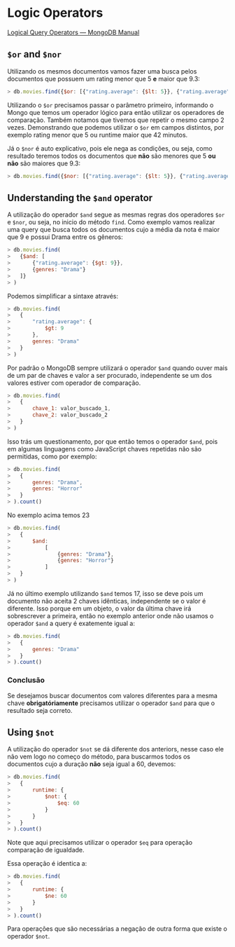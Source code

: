 # Logic Operators

[Logical Query Operators — MongoDB Manual](https://www.mongodb.com/docs/manual/reference/operator/query-logical/)

## `$or` and `$nor`

Utilizando os mesmos documentos vamos fazer uma busca pelos documentos que possuem um rating menor que 5 **e** maior que 9.3:

```JavaScript
> db.movies.find({$or: [{"rating.average": {$lt: 5}}, {"rating.average": {$gt: 9.3}}]})
```

Utilizando o `$or` precisamos passar o parâmetro primeiro, informando o Mongo que temos um operador lógico para então utilizar os operadores de comparação. Também notamos que tivemos que repetir o mesmo campo 2 vezes. Demonstrando que podemos utilizar o `$or` em campos distintos, por exemplo rating menor que 5 ou runtime maior que 42 minutos. 

Já o `$nor` é auto explicativo, pois ele nega as condições, ou seja, como resultado teremos todos os documentos que **não** são menores que 5 **ou** **não** são maiores que 9.3:


```JavaScript
> db.movies.find({$nor: [{"rating.average": {$lt: 5}}, {"rating.average": {$gt: 9.3}}]})
```

## Understanding the `$and` operator

A utilização do operador `$and` segue as mesmas regras dos operadores `$or` e `$nor`, ou seja, no inicio do método `find`. Como exemplo vamos realizar uma query que busca todos os documentos cujo a média da nota é maior que 9 e possui Drama entre os gêneros:

```JavaScript
> db.movies.find(
> 	{$and: [
> 		{"rating.average": {$gt: 9}}, 
> 		{genres: "Drama"}
> 	]}
> )
```

Podemos simplificar a sintaxe através:

```JavaScript
> db.movies.find(
> 	{
> 		"rating.average": {
> 			$gt: 9
> 		},
> 		genres: "Drama"
> 	}
> )
```

Por padrão o MongoDB sempre utilizará o operador `$and` quando ouver mais de um par de chaves e valor a ser procurado, independente se um dos valores estiver com operador de comparação.

```JavaScript
> db.movies.find(
> 	{
> 		chave_1: valor_buscado_1,
> 		chave_2: valor_buscado_2
> 	}
> )
```

Isso trás um questionamento, por que então temos o operador `$and`, pois em algumas linguagens como JavaScript chaves repetidas não são permitidas, como por exemplo:

```JavaScript
> db.movies.find(
> 	{
> 		genres: "Drama",
> 		genres: "Horror"
> 	}
> ).count()
```

No exemplo acima temos 23

```JavaScript
> db.movies.find(
> 	{
> 		$and:
> 			[
> 				{genres: "Drama"},
> 				{genres: "Horror"}
> 			]
> 	}
> )
```

Já no último exemplo utilizando `$and` temos 17, isso se deve pois um documento não aceita 2 chaves idênticas, independente se o valor é diferente. Isso porque em um objeto, o valor da última chave irá sobrescrever a primeira, então no exemplo anterior onde não usamos o operador `$and` a query é exatemente igual a:

```JavaScript
> db.movies.find(
> 	{
> 		genres: "Drama"
> 	}
> ).count()
```

### Conclusão

Se desejamos buscar documentos com valores diferentes para a mesma chave **obrigatóriamente** precisamos utilizar o operador `$and` para que o resultado seja correto.

## Using `$not`

A utilização do operador `$not` se dá diferente dos anteriors, nesse caso ele não vem logo no começo do método, para buscarmos todos os documentos cujo a duração **não** seja igual a 60, devemos:

```JavaScript
> db.movies.find(
> 	{
> 		runtime: {
> 			$not: {
> 				$eq: 60
> 			}
> 		}
> 	}
> ).count()
```

Note que aqui precisamos utilizar o operador `$eq` para operação comparação de igualdade.

Essa operação é identica a:

```JavaScript
> db.movies.find(
> 	{
> 		runtime: {
> 			$ne: 60
> 		}
> 	}
> ).count()
```

Para operações que são necessárias a negação de outra forma que existe o operador `$not`.